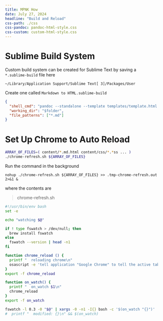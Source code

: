 ```yaml
---
title: MPNK How
date: July 27, 2024
headline: "Build and Reload"
css-path: ./css
css-pandoc: pandoc-html-style.css
css-custom: custom-html-style.css
---
```



# Sublime Build System

Custom build system can be created for Sublime Text by saving a `*.sublime-build` file here

`~/Library/Application Support/Sublime Text[ 3]/Packages/User`

Create one called `Markdown to HTML.sublime-build`
```json
{
  "shell_cmd": "pandoc --standalone --template templates/template.html -f gfm $file -o $file.html",
  "working_dir": "$folder",
  "file_patterns": ["*.md"]
}
```

# Set Up Chrome to Auto Reload

```sh
ARRAY_OF_FILES=( content/*.md.html content/css/*.*ss ... )
./chrome-refresh.sh ${ARRAY_OF_FILES}
```

Run the command in the background

```
nohup ./chrome-refresh.sh ${ARRAY_OF_FILES} >> .tmp-chrome-refresh.out 2>&1 &
```

where the contents are

> chrome-refresh.sh
```sh
#!/usr/bin/env bash
set -e

echo "watching $@"

if ! type fswatch > /dev/null; then
  brew install fswatch
else
  fswatch --version | head -n1
fi

function chrome_reload () {
  printf "  reloading chrome\n"
  osascript -e 'tell application "Google Chrome" to tell the active tab of its first window to reload'
}
export -f chrome_reload

function on_watch() {
  printf "  on_watch $1\n"
  chrome_reload
}
export -f on_watch

fswatch -l 0.3 -0 "$@" | xargs -0 -n1 -I{} bash -c '$(on_watch "{}")'
#  printf "  modified: {}\n" && $(on_watch)
```